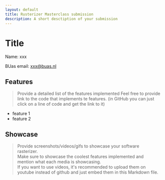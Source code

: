 ```yaml
---
layout: default
title: Rusterizer Masterclass submission
description: A short desctiption of your submission
---
```


# Title
Name: xxx 

BUas email: xxx@buas.nl

## Features
> Provide a detailed list of the features implemented
> Feel free to provide link to the code that implements te features. (in GitHub you can just click on a line of code and get the link to it)

+ feature 1
+ feature 2

## Showcase
> Provide screenshots/videos/gifs to showcase your software rasterizer.  
> Make sure to showcase the coolest features implemented and mention what each media is showcasing.  
> If you want to use videos, it's recommended to upload them on youtube instead of github and just embed them in this Markdown file.
